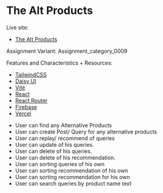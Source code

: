 # The Alt Products

Live site:
- [The Alt Products](https://the-alt-products.web.app/)

Assignment Variant: Assignment_category_0009

Features and Characteristics + Resources:
- [TailwindCSS](https://tailwindcss.com/)
- [Daisy UI](https://daisyui.com/)
- [Vite](https://vitejs.dev/)
- [React](https://react.dev/)
- [React Router](https://reactrouter.com/en/main)
- [Firebase](https://firebase.google.com/)
- [Vercel](https://vercel.com/)


* User can find any Alternative Products 
* User can create Post/ Query for any alternative products 
* User can replay/ recommend of queries 
* User can update of his queries. 
* User can delete of his queries. 
* User can delete of his recommendation. 
* User can sorting queries of his own
* User can sorting recommendation of his own
* User can sorting recommendation for his own 
* User can search queries by product name text 
  

